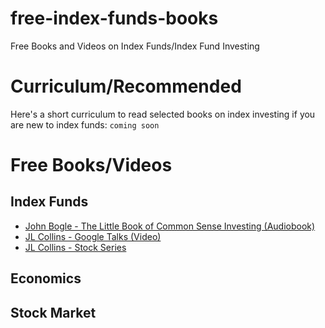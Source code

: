 # free-index-funds-books
Free Books and Videos on Index Funds/Index Fund Investing


# Curriculum/Recommended
Here's a short curriculum to read selected books on index investing if you are new to index funds:
```coming soon```

# Free Books/Videos

## Index Funds
* [John Bogle - The Little Book of Common Sense Investing (Audiobook)](https://www.youtube.com/watch?v=TNvbBvzelCY)
* [JL Collins - Google Talks (Video)](https://www.youtube.com/watch?v=T71ibcZAX3I)
* [JL Collins - Stock Series](https://jlcollinsnh.com/stock-series/)
## Economics
## Stock Market
